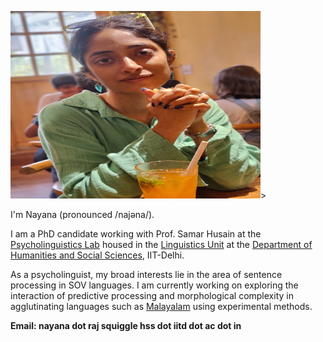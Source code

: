 
<img src="https://github.com/nayana-raj/nayana-raj.github.io/blob/main/images/website.jpg" width="400" height="300">>

I'm Nayana (pronounced /najəna/).

I am a PhD candidate working with Prof. Samar Husain at the [Psycholinguistics Lab](https://web.iitd.ac.in/~samar/lab.html) housed in the [Linguistics Unit](https://sites.google.com/view/iit-delhi-linguistics) at the [Department of Humanities and Social Sciences](https://hss.iitd.ac.in/), IIT-Delhi.

As a psycholinguist, my broad interests lie in the area of sentence processing in SOV languages. I am currently working on exploring the interaction of predictive processing and morphological complexity in agglutinating languages such as [Malayalam](https://en.wikipedia.org/wiki/Malayalam_grammar) using experimental methods.

**Email: nayana dot raj squiggle hss dot iitd dot ac dot in**

